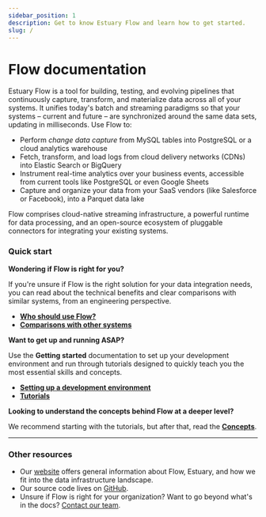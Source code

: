 ```yaml
---
sidebar_position: 1
description: Get to know Estuary Flow and learn how to get started.
slug: /
---
```


# Flow documentation

Estuary Flow is a tool for building, testing, and evolving pipelines that continuously capture, transform, and materialize data across all of your systems. It unifies today's batch and streaming paradigms so that your systems – current and future – are synchronized around the same data sets, updating in milliseconds. Use Flow to:

 * Perform *change data capture* from MySQL tables into PostgreSQL or a cloud analytics warehouse
 * Fetch, transform, and load logs from cloud delivery networks (CDNs) into Elastic Search or BigQuery
 * Instrument real-time analytics over your business events, accessible from current tools like PostgreSQL or even Google Sheets
 * Capture and organize your data from your SaaS vendors (like Salesforce or Facebook), into a Parquet data lake

Flow comprises cloud-native streaming infrastructure, a powerful runtime for data processing,
and an open-source ecosystem of pluggable connectors for integrating your existing systems.

### Quick start

**Wondering if Flow is right for you?**

If you're unsure if Flow is the right solution for your data integration needs, you can read about the technical benefits and clear comparisons with similar systems, from an engineering perspective.

* **[Who should use Flow?](overview/who-should-use-flow.md)**
* **[Comparisons with other systems](overview/comparisons.md)**

**Want to get up and running ASAP?**

Use the **Getting started** documentation to set up your development environment and run through tutorials designed to quickly teach you the most essential skills and concepts.

* **[Setting up a development environment](getting-started/installation.md)**
* **[Tutorials](getting-started/flow-tutorials/)**

**Looking to understand the concepts behind Flow at a deeper level?**

We recommend starting with the tutorials, but after that, read the **[Concepts](concepts/README.md)**.

****

### **Other resources**

* Our [website](https://www.estuary.dev) offers general information about Flow, Estuary, and how we fit into the data infrastructure landscape.
* Our source code lives on [GitHub](https://github.com/estuary).
* Unsure if Flow is right for your organization? Want to go beyond what's in the docs? [Contact our team](https://www.estuary.dev/#get-in-touch).
